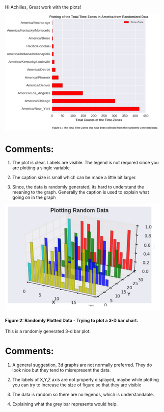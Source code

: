 Hi Achilles, Great work with the plots!

![](aesg1.PNG)

# Comments:

1) The plot is clear. Labels are visible. The legend is not required since you are plotting a single variable

2) The caption size is small which can be made a little bit larger. 

3) Since, the data is randomly generated, its hard to understand the meaning to the graph. Generally the caption is used to explain what going on in the graph


![](aesg2.PNG)
#### Figure 2: Randomly Plotted Data - Trying to plot a 3-D bar chart.

This is a randomly generated 3-d bar plot.

# Comments:

1) A general suggestion, 3d graphs are not normally preferred. They do look nice but they tend to misrepresent the data.

2) The labels of X,Y,Z axis are not properly displayed, maybe while plotting you can try to increase the size of figure so that they are visible

3) The data is random so there are no legends, which is understandable. 

4) Explaining what the grey bar represents would help.

